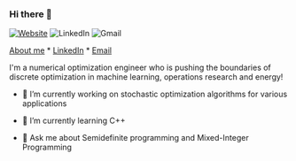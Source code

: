 ### Hi there 👋

[![Website](https://img.shields.io/badge/website-000000?style=for-the-badge&logo=About.me&logoColor=white)](https://edwardquarm.github.io/home/) ![LinkedIn](https://img.shields.io/badge/LinkedIn-0077B5?style=for-the-badge&logo=linkedin&logoColor=white) ![Gmail](https://img.shields.io/badge/Gmail-D14836?style=for-the-badge&logo=gmail&logoColor=white)

[About me](https://edwardquarm.github.io/home/) * [LinkedIn](https://www.linkedin.com/in/edward-quarm/) * [Email](edwardarthur.quarmjnr@mavs.uta.edu)

I'm a numerical optimization engineer who is pushing the boundaries of discrete optimization in machine learning, operations research and energy!

* 🔭 I’m currently working on stochastic optimization algorithms for various applications

* 🌱 I’m currently learning C++


* 💬 Ask me about Semidefinite programming and Mixed-Integer Programming
<!--
**edwardquarm/edwardquarm** is a ✨ _special_ ✨ repository because its `README.md` (this file) appears on your GitHub profile.

Here are some ideas to get you started:

*🔭 I’m currently working on ...
- 🌱 I’m currently learning ...
- 👯 I’m looking to collaborate on ...
- 🤔 I’m looking for help with ...
- 💬 Ask me about ...
- 📫 How to reach me: ...
- 😄 Pronouns: ...
- ⚡ Fun fact: ...
-->

